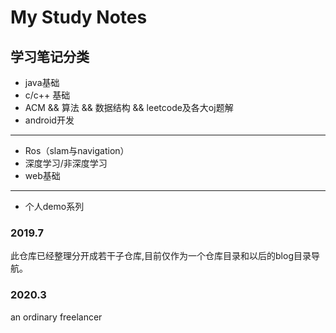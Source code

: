 # My Study Notes   

## 学习笔记分类

* java基础
* c/c++ 基础
* ACM && 算法 && 数据结构 && leetcode及各大oj题解 
* android开发


------------------------------------------------------------------------------

* Ros（slam与navigation）
* 深度学习/非深度学习
* web基础

------------------------------------------------------------------------
* 个人demo系列

### 2019.7
此仓库已经整理分开成若干子仓库,目前仅作为一个仓库目录和以后的blog目录导航。

### 2020.3
an ordinary freelancer
